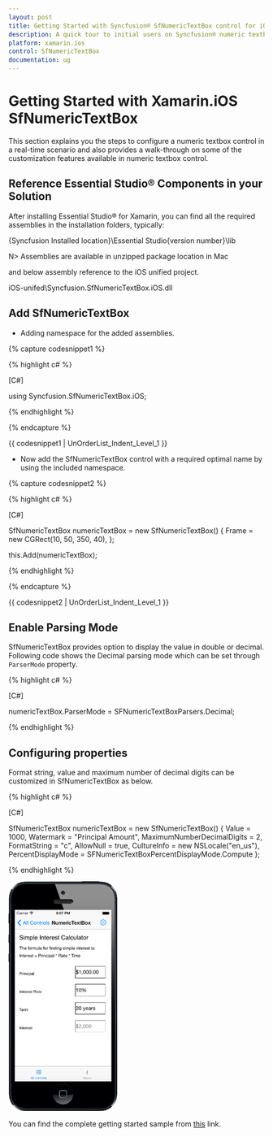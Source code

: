 ```yaml
---
layout: post
title: Getting Started with Syncfusion® SfNumericTextBox control for iOS.
description: A quick tour to initial users on Syncfusion® numeric textbox control and customization features available in Xamarin.iOS platform.
platform: xamarin.ios
control: SfNumericTextBox
documentation: ug
---
```


# Getting Started with Xamarin.iOS SfNumericTextBox

This section explains you the steps to configure a numeric textbox control in a real-time scenario and also provides a walk-through on some of the customization features available in numeric textbox control.
                        
## Reference Essential Studio® Components in your Solution

After installing Essential Studio® for Xamarin, you can find all the required assemblies in the installation folders, typically:

{Syncfusion Installed location}\Essential Studio{version number}\lib

N> Assemblies are available in unzipped package location in Mac

and below assembly reference to the iOS unified project.

iOS-unifed\Syncfusion.SfNumericTextBox.iOS.dll

## Add SfNumericTextBox

* Adding namespace for the added assemblies. 

{% capture codesnippet1 %}

{% highlight c# %}

[C#]

using Syncfusion.SfNumericTextBox.iOS; 

{% endhighlight %}

{% endcapture %}

{{ codesnippet1 | UnOrderList_Indent_Level_1 }} 

* Now add the SfNumericTextBox control with a required optimal name by using the included namespace.

{% capture codesnippet2 %}

{% highlight c# %}

[C#]

SfNumericTextBox numericTextBox = new SfNumericTextBox()
{
	Frame = new CGRect(10, 50, 350, 40),
};

this.Add(numericTextBox); 

{% endhighlight %}

{% endcapture %}

{{ codesnippet2 | UnOrderList_Indent_Level_1 }} 

## Enable Parsing Mode

SfNumericTextBox provides option to display the value in double or decimal. Following code shows the Decimal parsing mode which can be set through `ParserMode` property.

{% highlight c# %}

[C#]

numericTextBox.ParserMode = SFNumericTextBoxParsers.Decimal;
	
{% endhighlight %}

## Configuring properties

Format string, value and maximum number of decimal digits can be customized in SfNumericTextBox as below.

{% highlight c# %}

[C#]

SfNumericTextBox numericTextBox = new SfNumericTextBox()
{
	Value = 1000,
	Watermark = "Principal Amount",
	MaximumNumberDecimalDigits = 2,
	FormatString = "c",
	AllowNull = true,
	CultureInfo = new NSLocale("en_us"),
	PercentDisplayMode = SFNumericTextBoxPercentDisplayMode.Compute
};

{% endhighlight %}

![Display the SfNumericTextBox with customization features](images/NumericTextBox-iOS.png)

You can find the complete getting started sample from [this](https://github.com/SyncfusionExamples/Getting-Started-of-SfNumericTextBox-Xamarin-iOS) link.